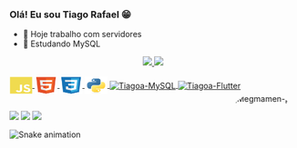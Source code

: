 ### Olá! Eu sou Tiago Rafael 😁

- 🔭 Hoje trabalho com servidores 
- 🌱 Estudando MySQL

<div align="center">
  <a href="https://github.com/TiaguinhoCode">
  <img height="180em" src="https://github-readme-stats.vercel.app/api?username=TiaguinhoCode&show_icons=true&theme=tokyonight&include_all_commits=true&count_private=true"/>
  <img height="180em" src="https://github-readme-stats.vercel.app/api/top-langs/?username=TiaguinhoCode&layout=compact&langs_count=7&theme=tokyonight"/>
</div>
  
  <div style="display: inline_block"><br>
  <img align="center" alt="Tiago-Js" height="30" width="40" src="https://raw.githubusercontent.com/devicons/devicon/master/icons/javascript/javascript-plain.svg">
  <img align="center" alt="Tiago-HTML" height="30" width="40" src="https://raw.githubusercontent.com/devicons/devicon/master/icons/html5/html5-original.svg">
  <img align="center" alt="Tiago-CSS" height="30" width="40" src="https://raw.githubusercontent.com/devicons/devicon/master/icons/css3/css3-original.svg">
  <img align="center" alt="Tiago-Python" height="30" width="40" src="https://raw.githubusercontent.com/devicons/devicon/master/icons/python/python-original.svg">
  <img align="center" alt="Tiagoa-MySQL" height="80" width="50" src="https://cdn.jsdelivr.net/gh/devicons/devicon/icons/mysql/mysql-plain-wordmark.svg">
  <img align="center" alt="Tiagoa-Flutter" height="30" width="40" src="https://cdn.jsdelivr.net/gh/devicons/devicon/icons/flutter/flutter-original.svg">
  <img align="right" alt="Megmamen-pic" height="130" style="border-radius:50px;" src="https://i.pinimg.com/originals/cf/e9/3a/cfe93a55232f27627a66a2a367fe1c4c.gif">
</div>
  
  ##
  
  <div>
  <a href="https://www.instagram.com/tiaguinhoeditoff/" target="_blank"><img src="https://img.shields.io/badge/-Instagram-%23E4405F?style=for-the-badge&logo=instagram&logoColor=white" target="_blank"></a>
  <a href = "mailto:tiagorafael019@gmail.com"><img src="https://img.shields.io/badge/-Gmail-%23333?style=for-the-badge&logo=gmail&logoColor=white" target="_blank"></a>
  <a href="https://www.linkedin.com/in/tiago-pé-de-mosca-reina-252a50253/" target="_blank"><img src="https://img.shields.io/badge/-LinkedIn-%230077B5?style=for-the-badge&logo=linkedin&logoColor=white" target="_blank"></a> 
    
 </div>
  
![Snake animation](https://github.com/TiaguinhoCode/TiaguinhoCode/blob/output/github-contribution-grid-snake.svg)
